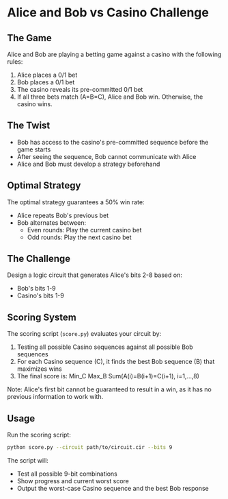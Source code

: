 # Alice and Bob vs Casino Challenge

## The Game
Alice and Bob are playing a betting game against a casino with the following rules:
1. Alice places a 0/1 bet
2. Bob places a 0/1 bet
3. The casino reveals its pre-committed 0/1 bet
4. If all three bets match (A=B=C), Alice and Bob win. Otherwise, the casino wins.

## The Twist
- Bob has access to the casino's pre-committed sequence before the game starts
- After seeing the sequence, Bob cannot communicate with Alice
- Alice and Bob must develop a strategy beforehand

## Optimal Strategy
The optimal strategy guarantees a 50% win rate:
- Alice repeats Bob's previous bet
- Bob alternates between:
  - Even rounds: Play the current casino bet
  - Odd rounds: Play the next casino bet

## The Challenge
Design a logic circuit that generates Alice's bits 2-8 based on:
- Bob's bits 1-9
- Casino's bits 1-9

## Scoring System
The scoring script (`score.py`) evaluates your circuit by:
1. Testing all possible Casino sequences against all possible Bob sequences
2. For each Casino sequence (C), it finds the best Bob sequence (B) that maximizes wins
3. The final score is: Min_C Max_B Sum(A(i)=B(i+1)=C(i+1), i=1,...,8)

Note: Alice's first bit cannot be guaranteed to result in a win, as it has no previous information to work with.

## Usage
Run the scoring script:
```bash
python score.py --circuit path/to/circuit.cir --bits 9
```

The script will:
- Test all possible 9-bit combinations
- Show progress and current worst score
- Output the worst-case Casino sequence and the best Bob response
